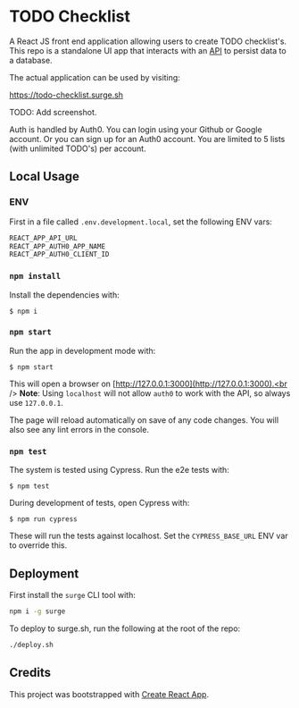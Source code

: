 # TODO Checklist

A React JS front end application allowing users to create TODO checklist's. This repo is a standalone UI app that interacts with an [API](https://github.com/michaeltelford/todo_api) to persist data to a database.

The actual application can be used by visiting:

https://todo-checklist.surge.sh

TODO: Add screenshot.

Auth is handled by Auth0. You can login using your Github or Google account. Or you can sign up for an Auth0 account. You are limited to 5 lists (with unlimited TODO's) per account.

## Local Usage

### ENV

First in a file called `.env.development.local`, set the following ENV vars:

```sh
REACT_APP_API_URL
REACT_APP_AUTH0_APP_NAME
REACT_APP_AUTH0_CLIENT_ID
```

### `npm install`

Install the dependencies with:

    $ npm i

### `npm start`

Run the app in development mode with:

    $ npm start

This will open a browser on [http://127.0.0.1:3000](http://127.0.0.1:3000).<br />
**Note**: Using `localhost` will not allow `auth0` to work with the API, so always use `127.0.0.1`.

The page will reload automatically on save of any code changes. You will also see any lint errors in the console.

### `npm test`

The system is tested using Cypress. Run the e2e tests with:

    $ npm test

During development of tests, open Cypress with:

    $ npm run cypress

These will run the tests against localhost. Set the `CYPRESS_BASE_URL` ENV var to override this.

## Deployment

First install the `surge` CLI tool with:

```sh
npm i -g surge
```

To deploy to surge.sh, run the following at the root of the repo:

```sh
./deploy.sh
```

## Credits

This project was bootstrapped with [Create React App](https://github.com/facebook/create-react-app).
